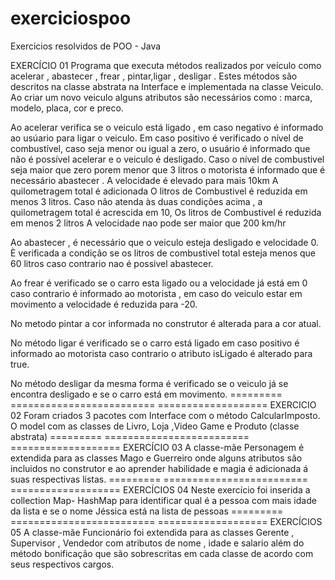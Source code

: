 # exerciciospoo
Exercicios resolvidos de POO - Java

EXERCÍCIO 01
Programa que executa métodos realizados por veículo como acelerar , abastecer ,
frear , pintar,ligar , desligar . Estes métodos são descritos na classe abstrata na Interface
e implementada na classe Veiculo.
Ao criar um novo veiculo alguns atributos são necessários como :
marca, modelo, placa, cor e preco.

Ao acelerar verifica se o veiculo está ligado , em caso negativo
é informado ao usúario para ligar o veiculo.
Em caso positivo é verificado o nível de combustível,
caso seja menor ou igual a zero, o usuário é informado que não é possível acelerar e o veiculo é desligado.
Caso o nível de combustivel seja maior que zero porem menor que 3 litros o motorista
é informado que é necessário abastecer .
A velocidade é elevado para mais 10km
A quilometragem total é adicionada
O litros de Combustivel é reduzida em menos 3 litros.
Caso não atenda às duas condições acima , a quilometragem total é acrescida em 10,
Os litros de Combustivel é reduzida em menos 2 litros
A velocidade nao pode ser maior que 200 km/hr

Ao abastecer , é necessário que o veiculo esteja desligado e velocidade 0.
È verificada a condição se os litros de combustivel total esteja menos que 60 litros
caso contrario nao é possivel abastecer.

Ao frear é verificado se o carro esta ligado ou a velocidade já está em 0 caso contrario
é informado ao motorista , em caso do veiculo estar em movimento a velocidade é reduzida para -20.

No metodo pintar a cor informada no construtor é alterada para a cor atual.

No método ligar é verificado se o carro está ligado em caso positivo é informado ao motorista caso contrario o atributo isLigado é alterado para true.

No método desligar da mesma forma é verificado se o veiculo já se encontra desligado e se o carro está em movimento.
=========   =========================       ===================
EXERCICIO 02
Foram criados 3 pacotes com Interface com o método CalcularImposto.
O model com as classes de Livro, Loja ,Video Game e Produto (classe abstrata)
=========   =========================       ===================
EXERCÍCIO 03
A classe-mãe Personagem é extendida para as classes Mago e Guerreiro onde alguns
atributos são incluidos no construtor e ao aprender habilidade e magia é adicionada á suas respectivas listas.
=========   =========================       ===================
EXERCÍCIOS 04
Neste exercício foi inserida a collection Map- HashMap  para identificar qual é a pessoa com mais idade da lista
e se o nome Jéssica está na lista de pessoas
=========   =========================       ===================
EXERCÍCIOS 05
A classe-mãe Funcionário foi extendida para as classes Gerente , Supervisor , Vendedor com atributos de nome , idade e salario além do método bonificação que são sobrescritas em cada classe de acordo com seus respectivos cargos.
